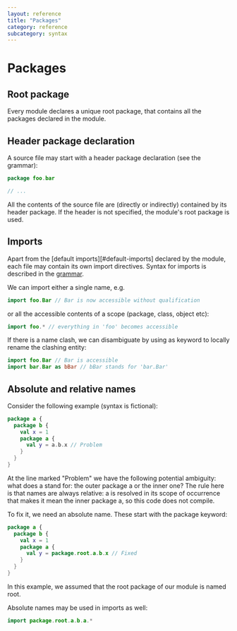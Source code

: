 ```yaml
---
layout: reference
title: "Packages"
category: reference
subcategory: syntax
---
```


# Packages

## Root package
Every module declares a unique root package, that contains all the packages declared in the module.

## Header package declaration
A source file may start with a header package declaration (see the grammar):

``` kotlin
package foo.bar

// ...
```

All the contents of the source file are (directly or indirectly) contained by its header package. If the header is not specified, the module's root package is used.

## Imports

Apart from the [default imports][#default-imports] declared by the module, each file may contain its own import directives. Syntax for imports is described in the [grammar](grammar.html#imports).

We can import either a single name, e.g.

``` kotlin
import foo.Bar // Bar is now accessible without qualification
```

or all the accessible contents of a scope (package, class, object etc):

``` kotlin
import foo.* // everything in 'foo' becomes accessible
```

If there is a name clash, we can disambiguate by using as keyword to locally rename the clashing entity:

``` kotlin
import foo.Bar // Bar is accessible
import bar.Bar as bBar // bBar stands for 'bar.Bar'
```

## Absolute and relative names

Consider the following example (syntax is fictional):

``` kotlin
package a {
  package b {
    val x = 1
    package a {
      val y = a.b.x // Problem
    }
  }
}
```

At the line marked "Problem" we have the following potential ambiguity: what does a stand for: the outer package a or the inner one? The rule here is that names are always relative: a is resolved in its scope of occurrence that makes it mean the inner package a, so this code does not compile.

To fix it, we need an absolute name. These start with the package keyword:

``` kotlin
package a {
  package b {
    val x = 1
    package a {
      val y = package.root.a.b.x // Fixed
    }
  }
}
```

In this example, we assumed that the root package of our module is named root.

Absolute names may be used in imports as well:

``` kotlin
import package.root.a.b.a.*
```

